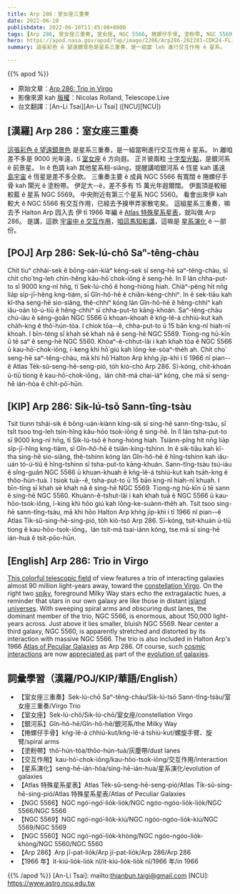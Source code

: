 ```yaml
---
title: Arp 286：室女座三重奏
date: 2022-06-10
publishdate: 2022-06-10T11:45:00+0800
tags: [Arp 286, 室女座三重奏, 室女座, NGC 5566, 捲螺仔手骨, 塗粉帶, NGC 5569, NGC 5560, Atlas 特殊星系星表, 星系演化, 銀河系, 交互作用]
hero: https://apod.nasa.gov/apod/fap/image/2206/Arp286-202203-CDK24-FLIPL9000-LRGB_NicolasROLLAND_signature_LD1024.jpg
summary: 這張彩色 ê 望遠鏡景色是星系三重奏，是一組當 leh 進行交互作用 ê 星系。

---
```


{{% apod %}}

- 原始文章：[Arp 286: Trio in Virgo](https://apod.nasa.gov/apod/ap220610.html)
- 影像來源 kah [版權][copyright]：Nicolas Rolland, Telescope.Live
- 台文翻譯：[An-Li Tsai][An-Li Tsai] ([NCU][NCU])

## [漢羅] Arp 286：室女座三重奏
[這張彩色 ê 望遠鏡景色][This colorful telescopic field] 是星系三重奏，是一組當咧進行交互作用 ê 星系。
In 離咱差不多是 9000 光年遠，tī [室女座][constellation Virgo] ê 方向遐。
正爿彼兩粒 [十字型光點][spiky]，是銀河系 ê 前景星。
In ê 色調 kah 其他星系相-siâng，提醒講咱銀河系 ê 恆星 kah 遙遠 [島宇宙][island universes] ê 恆星是差不多仝款。
三重奏主要 ê 成員 NGC 5566 有寬闊 ê 捲螺仔手骨 kah 閘光 ê 塗粉帶。
伊足大--ê，差不多有 15 萬光年遐爾闊。
伊面頂是較細較藍 ê 星系 NGC 5569。
中央附近有第三个星系 NGC 5560。
看會出來伊 kah 較大 ê NGC 5566 有交互作用，已經去予搝甲弄家散宅矣。
這組星系三重奏，嘛去予 Halton Arp 囥入去 伊 tī 1966 年編 ê [Atlas 特殊星系星表][Atlas of Peculiar Galaxies]，就叫做 Arp 286。
是講，這款 [宇宙中 ê 交互作用][cosmic interactions]，[咱這馬知影講][appreciated as]，這嘛是 [星系演化][evolution of galaxies] ê 一部份。


## [POJ] Arp 286: Sek-lú-chō Saⁿ-têng-chàu
Chit tiuⁿ chhái-sek ê bōng-oán-kiàⁿ kéng-sek sī seng-hē saⁿ-têng-chàu, sī chi̍t cho͘ tng-leh chìn-hêng kāu-hō͘ chok-iōng ê seng-hē.
In lî lán chha-put-to sī 9000 kng-nî hn̄g, tī Sek-lú-chō ê hong-hiòng hiah.
Chiàⁿ-pêng hit nn̄g lia̍p si̍p-jī-hêng kng-tiám, sī Gîn-hô-hē ê chiân-kéng-chhiⁿ.
In ê sek-tiāu kah kî-tha seng-hē sio-siâng, thê-chhíⁿ kóng lán Gîn-hô-hē ê hêng-chhiⁿ kah iâu-oán tó-ú-tiū ê hêng-chhiⁿ sī chha-put-to kāng-khoán.
Saⁿ-têng-chàu chú-iàu ê sêng-goân NGC 5566 ū khoan-khoah ê kńg-lê-á chhiú-kut kah cha̍h-kng ê thô͘-hún-tòa.
I chiok tōa--ê, chha-put-to ū 15 bān kng-nî hiah-nī khoah.
I bīn-téng sī khah sè khah nâ ê seng-hē NGC 5569.
Tiong-ng hū-kīn ū tē saⁿ ê seng-hē NGC 5560.
Khòaⁿ-ê-chhut-lâi i kah khah tōa ê NGC 5566 ū kau-hō͘-chok-iōng, í-keng khì hō͘ giú kah lōng-ke-sòaⁿ-the̍h ah.
Chit cho͘ seng-hē saⁿ-têng-chàu, mā khì hō͘ Halton Arp khǹg ji̍p-khì i tī 1966 nî pian--ê Atlas Te̍k-sû-seng-hē-seng-pió, to̍h kiò-chò Arp 286.
Sī-kóng, chit-khoán ú-tiū tiong ê kau-hō͘-chok-iōng，lán chit-má chai-iáⁿ kóng, che mā sī seng-hē ián-hòa ê chi̍t-pō͘-hūn.

## [KIP] Arp 286: Sik-lú-tsō Sann-tîng-tsàu
Tsit tiunn tshái-sik ê bōng-uán-kiànn kíng-sik sī sing-hē sann-tîng-tsàu, sī tsi̍t tsoo tng-leh tsìn-hîng kāu-hōo tsok-iōng ê sing-hē.
In lî lán tsha-put-to sī 9000 kng-nî hn̄g, tī Sik-lú-tsō ê hong-hiòng hiah.
Tsiànn-pîng hit nn̄g lia̍p si̍p-jī-hîng kng-tiám, sī Gîn-hô-hē ê tsiân-kíng-tshinn.
In ê sik-tiāu kah kî-tha sing-hē sio-siâng, thê-tshínn kóng lán Gîn-hô-hē ê hîng-tshinn kah iâu-uán tó-ú-tiū ê hîng-tshinn sī tsha-put-to kāng-khuán.
Sann-tîng-tsàu tsú-iàu ê sîng-guân NGC 5566 ū khuan-khuah ê kńg-lê-á tshiú-kut kah tsa̍h-kng ê thôo-hún-tuà.
I tsiok tuā--ê, tsha-put-to ū 15 bān kng-nî hiah-nī khuah.
I bīn-tíng sī khah sè khah nâ ê sing-hē NGC 5569.
Tiong-ng hū-kīn ū tē sann ê sing-hē NGC 5560.
Khuànn-ê-tshut-lâi i kah khah tuā ê NGC 5566 ū kau-hōo-tsok-iōng, í-king khì hōo giú kah lōng-ke-suànn-the̍h ah.
Tsit tsoo sing-hē sann-tîng-tsàu, mā khì hōo Halton Arp khǹg ji̍p-khì i tī 1966 nî pian--ê Atlas Ti̍k-sû-sing-hē-sing-pió, to̍h kiò-tsò Arp 286.
Sī-kóng, tsit-khuán ú-tiū tiong ê kau-hōo-tsok-iōng，lán tsit-má tsai-iánn kóng, tse mā sī sing-hē ián-huà ê tsi̍t-pōo-hūn.

## [English] Arp 286: Trio in Virgo
[This colorful telescopic field][This colorful telescopic field] of view features a trio of interacting galaxies almost 90 million light-years away, toward the [constellation Virgo][constellation Virgo].
On the right two [spiky][spiky], foreground Milky Way stars echo the extragalactic hues, a reminder that stars in our own galaxy are like those in distant [island universes][island universes].
With sweeping spiral arms and obscuring dust lanes, the dominant member of the trio, NGC 5566, is enormous, about 150,000 light-years across.
Just above it lies smaller, bluish NGC 5569.
Near center a third galaxy, NGC 5560, is apparently stretched and distorted by its interaction with massive NGC 5566.
The trio is also included in Halton Arp's 1966 [Atlas of Peculiar Galaxies][Atlas of Peculiar Galaxies] as Arp 286.
Of course, such [cosmic interactions][cosmic interactions] are now [appreciated as][appreciated as] part of the [evolution of galaxies][evolution of galaxies].


## 詞彙學習（漢羅/POJ/KIP/華語/English）
- 【室女座三重奏】Sek-lú-chō Saⁿ-têng-chàu/Sik-lú-tsō Sann-tîng-tsàu/室女座三重奏/Virgo Trio
- 【室女座】Sek-lú-chō/Sik-lú-chō/室女座/constellation Virgo
- 【銀河系】Gîn-hô-hē/Gîn-hô-hē/銀河系/the Milky Way
- 【捲螺仔手骨】kńg-lê-á chhiú-kut/kńg-lê-á tshiú-kut/螺旋手臂、旋臂/spiral arms
- 【塗粉帶】thô͘-hún-tòa/thôo-hún-tuà/灰塵帶/dust lanes
- 【交互作用】kau-hō͘-chok-iōng/kau-hōo-tsok-iōng/交互作用/interaction
- 【星系演化】seng-hē-ián-hòa/sing-hē-ián-huà/星系演化/evolution of galaxies
- 【Atlas 特殊星系星表】Atlas Te̍k-sû-seng-hē-seng-pió/Atlas Ti̍k-sû-sing-hē-sing-pió/Atlas 特殊星系星表/Atlas of Peculiar Galaxies
- 【NGC 5566】NGC ngó͘-ngó͘-lio̍k-lio̍k/NGC ngóo-ngóo-lio̍k-lio̍k/NGC 5566/NGC 5566
- 【NGC 5569】NGC ngó͘-ngó͘-lio̍k-kiú/NGC ngóo-ngóo-lio̍k-kiú/NGC 5569/NGC 5569
- 【NGC 5560】NGC ngó͘-ngó͘-lio̍k-khòng/NGC ngóo-ngóo-lio̍k-khòng/NGC 5560/NGC 5560
- 【Arp 286】Arp jī-pat-lio̍k/Arp jī-pat-lio̍k/Arp 286/Arp 286
- 【1966 年】i̍t-kiú-lio̍k-lio̍k nî/i̍t-kiú-lio̍k-lio̍k nî/1966 年/in 1966



{{% /apod %}}
[An-Li Tsai]: mailto:thianbun.taigi@gmail.com
[NCU]: https://www.astro.ncu.edu.tw

[copyright]: https://apod.nasa.gov/apod/fap/lib/about_apod.html#srapply

[This colorful telescopic field]:https://nicolasillustrations.com/project/arp-286
[constellation Virgo]:http://www.hawastsoc.org/deepsky/vir/index.html
[spiky]:https://en.wikipedia.org/wiki/Diffraction_spike
[island universes]:https://history.aip.org/exhibits/cosmology/ideas/island.htm
[Atlas of Peculiar Galaxies]:http://nedwww.ipac.caltech.edu/level5/Arp/frames.html
[cosmic interactions]:https://www.nasa.gov/mission_pages/hubble/science/milky-way-collide.html
[appreciated as]:https://apod.nasa.gov/apod/ap071101.html
[evolution of galaxies]:http://arxiv.org/abs/astro-ph/9908269v1
